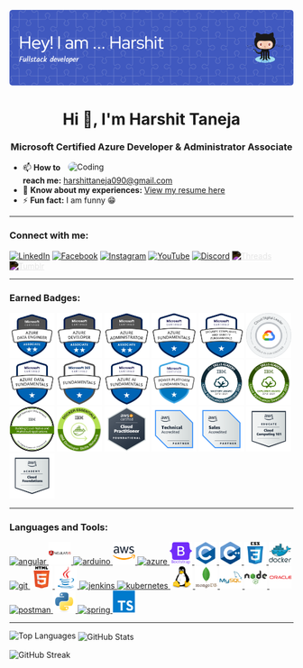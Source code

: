 ![Header](./github-header-image.png)

<h1 align="center">Hi 👋, I'm Harshit Taneja</h1>
<h3 align="center">Microsoft Certified Azure Developer & Administrator Associate</h3>

<img align="right" alt="Coding" style="border-radius: 20px;" width="400" src="https://miro.medium.com/v2/resize:fit:828/format:webp/1*zVnWJtyGOX_kUIDm6ccCfQ.gif">

- 📫 **How to reach me:** [harshittaneja090@gmail.com](mailto:harshittaneja090@gmail.com)  
- 📄 **Know about my experiences:** [View my resume here](https://drive.google.com/file/d/1nvo6CDkmt9JlJXY5jvYTKgl4IQ_ZmWnI/view?usp=sharing)  
- ⚡ **Fun fact:** I am funny 😁  

---

<h3 align="left">Connect with me:</h3>
<p align="left">
  <a href="https://linkedin.com/in/harshittaneja" target="blank"><img align="center" src="https://raw.githubusercontent.com/rahuldkjain/github-profile-readme-generator/master/src/images/icons/Social/linked-in-alt.svg" alt="LinkedIn" height="30" width="40" /></a>
  <a href="https://fb.com/harshittaneja090" target="blank"><img align="center" src="https://raw.githubusercontent.com/rahuldkjain/github-profile-readme-generator/master/src/images/icons/Social/facebook.svg" alt="Facebook" height="30" width="40" /></a>
  <a href="https://instagram.com/harshit___taneja" target="blank"><img align="center" src="https://raw.githubusercontent.com/rahuldkjain/github-profile-readme-generator/master/src/images/icons/Social/instagram.svg" alt="Instagram" height="30" width="40" /></a>
  <a href="https://www.youtube.com/c/harshit_taneja" target="blank"><img align="center" src="https://raw.githubusercontent.com/rahuldkjain/github-profile-readme-generator/master/src/images/icons/Social/youtube.svg" alt="YouTube" height="30" width="40" /></a>
  <a href="https://discord.gg/harshit_taneja" target="blank"><img align="center" src="https://raw.githubusercontent.com/rahuldkjain/github-profile-readme-generator/master/src/images/icons/Social/discord.svg" alt="Discord" height="30" width="40" /></a>
  <a href="https://www.threads.net/@yourusername" target="blank">
<a href="https://www.threads.net/@yourusername" target="blank">
  <img align="center" src="https://cdn.jsdelivr.net/gh/simple-icons/simple-icons/icons/threads.svg" alt="Threads" height="30" width="40" style="filter: invert(1);" />
</a>
<a href="https://yourusername.tumblr.com" target="blank">
  <img align="center" src="https://cdn.jsdelivr.net/gh/simple-icons/simple-icons/icons/tumblr.svg" alt="Tumblr" height="30" width="40" style="filter: invert(1);" />
</a>
</a>
</p>

---

<h3 align="left">Earned Badges:</h3>
<p>
<a href="https://learn.microsoft.com/en-us/credentials/certifications/azure-data-engineer/?practice-assessment-type=certification&source=learn" target="blank"><img src="All badges/azure-Data Engineer Associate.png"  width="80" height="80"/></a>
<a href="https://learn.microsoft.com/en-us/credentials/certifications/azure-developer/?practice-assessment-type=certification" target="blank"><img src="All badges/microsoft-certified-azure-developer-associate.1.png"  width="80" height="80"/></a>
<a href="https://learn.microsoft.com/en-us/credentials/certifications/azure-administrator/?practice-assessment-type=certification" target="blank"><img src="All badges/microsoft-certified-azure-administrator-associate.1.png"  width="80" height="80"/></a>
<a href="https://www.credly.com/org/microsoft-certification/badge/microsoft-certified-azure-fundamentals" target="blank"><img src="All badges/microsoft-certified-azure-fundamentals.png"  width="80" height="80"/></a>
<a href="https://www.credly.com/org/microsoft-certification/badge/microsoft-certified-security-compliance-and-identity-fundamentals" target="blank"><img src="All badges/microsoft-certified-security-compliance-and-identity-fundamentals.png"  width="80" height="80"/></a>
<a href="https://www.credly.com/org/google-cloud/badge/cloud-digital-leader-certification" target="blank"><img src="All badges/cloud-digital-leader-certification.png"  width="80" height="80"/></a>
<a href="https://www.credly.com/org/microsoft-certification/badge/microsoft-certified-azure-data-fundamentals" target="blank"><img src="All badges/microsoft-certified-azure-data-fundamentals.png"  width="80" height="80"/></a>
<a href="https://www.credly.com/org/microsoft-certification/badge/microsoft-365-certified-fundamentals" target="blank"><img src="All badges/microsoft-365-certified-fundamentals.png"  width="80" height="80"/></a>
<a href="https://www.credly.com/org/microsoft-certification/badge/microsoft-certified-azure-ai-fundamentals" target="blank"><img src="All badges/microsoft-certified-azure-ai-fundamentals.png"  width="80" height="80"/></a>
<a href="https://www.credly.com/org/microsoft-certification/badge/microsoft-certified-power-platform-fundamentals" target="blank"><img src="All badges/microsoft-certified-azure-pl-fundamentals.png.png"  width="80" height="80"/></a>
<a href="#" target="blank"><img src="All badges/cloud-application-developer-2019-mastery-award.png"  width="80" height="80"/></a>
<a href="#" target="blank"><img src="All badges/cloud-application-developer-2019-explorer-award.png"  width="80" height="80"/></a>
<a href="https://www.credly.com/org/ibm/badge/building-cloud-native-and-multicloud-applications" target="blank"><img src="All badges/building-cloud-native-and-multicloud-applications.png"  width="80" height="80"/></a>
<a href="https://www.credly.com/org/ibm/badge/docker-essentials-a-developer-introduction" target="blank"><img src="All badges/docker-essentials-a-developer-introduction.png"  width="80" height="80"/></a>
<a href="https://www.credly.com/org/amazon-web-services/badge/aws-certified-cloud-practitioner" target="blank"><img src="All badges/aws-certified-cloud-practitioner.png"  width="80" height="80"/></a>
<a href="https://www.credly.com/org/amazon-web-services/badge/aws-partner-accreditation-technical" target="blank"><img src="All badges/aws-partner-accreditation-technical.png"  width="80" height="80"/></a>
<a href="https://www.credly.com/org/amazon-web-services/badge/aws-partner-sales-accreditation-business" target="blank"><img src="All badges/aws-partner-sales-accreditation-business.png"  width="80" height="80"/></a>
<a href="https://www.credly.com/org/amazon-web-services/badge/aws-educate-introduction-to-cloud-101" target="blank"><img src="All badges/aws-educate-introduction-to-cloud-101.png"  width="80" height="80"/></a>
<a href="https://www.credly.com/org/amazon-web-services/badge/aws-academy-graduate-aws-academy-cloud-foundations" target="blank"><img src="All badges/aws-academy-graduate-aws-academy-cloud-foundations.png"  width="80" height="80"/></a>


  <!-- Add additional badges here -->
</p>

---

<h3 align="left">Languages and Tools:</h3>
<p align="left">
  <p align="left"> <a href="https://angular.io" target="_blank" rel="noreferrer"> <img src="https://angular.io/assets/images/logos/angular/angular.svg" alt="angular" width="40" height="40"/> </a> <a href="https://angular.io" target="_blank" rel="noreferrer"> <img src="https://raw.githubusercontent.com/devicons/devicon/master/icons/angularjs/angularjs-original-wordmark.svg" alt="angularjs" width="40" height="40"/> </a> <a href="https://www.arduino.cc/" target="_blank" rel="noreferrer"> <img src="https://cdn.worldvectorlogo.com/logos/arduino-1.svg" alt="arduino" width="40" height="40"/> </a> <a href="https://aws.amazon.com" target="_blank" rel="noreferrer"> <img src="https://raw.githubusercontent.com/devicons/devicon/master/icons/amazonwebservices/amazonwebservices-original-wordmark.svg" alt="aws" width="40" height="40"/> </a> <a href="https://azure.microsoft.com/en-in/" target="_blank" rel="noreferrer"> <img src="https://www.vectorlogo.zone/logos/microsoft_azure/microsoft_azure-icon.svg" alt="azure" width="40" height="40"/> </a> <a href="https://getbootstrap.com" target="_blank" rel="noreferrer"> <img src="https://raw.githubusercontent.com/devicons/devicon/master/icons/bootstrap/bootstrap-plain-wordmark.svg" alt="bootstrap" width="40" height="40"/> </a> <a href="https://www.cprogramming.com/" target="_blank" rel="noreferrer"> <img src="https://raw.githubusercontent.com/devicons/devicon/master/icons/c/c-original.svg" alt="c" width="40" height="40"/> </a> <a href="https://www.w3schools.com/cpp/" target="_blank" rel="noreferrer"> <img src="https://raw.githubusercontent.com/devicons/devicon/master/icons/cplusplus/cplusplus-original.svg" alt="cplusplus" width="40" height="40"/> </a> <a href="https://www.w3schools.com/css/" target="_blank" rel="noreferrer"> <img src="https://raw.githubusercontent.com/devicons/devicon/master/icons/css3/css3-original-wordmark.svg" alt="css3" width="40" height="40"/> </a> <a href="https://www.docker.com/" target="_blank" rel="noreferrer"> <img src="https://raw.githubusercontent.com/devicons/devicon/master/icons/docker/docker-original-wordmark.svg" alt="docker" width="40" height="40"/> </a> <a href="https://git-scm.com/" target="_blank" rel="noreferrer"> <img src="https://www.vectorlogo.zone/logos/git-scm/git-scm-icon.svg" alt="git" width="40" height="40"/> </a> <a href="https://www.w3.org/html/" target="_blank" rel="noreferrer"> <img src="https://raw.githubusercontent.com/devicons/devicon/master/icons/html5/html5-original-wordmark.svg" alt="html5" width="40" height="40"/> </a> <a href="https://www.java.com" target="_blank" rel="noreferrer"> <img src="https://raw.githubusercontent.com/devicons/devicon/master/icons/java/java-original.svg" alt="java" width="40" height="40"/> </a> <a href="https://www.jenkins.io" target="_blank" rel="noreferrer"> <img src="https://www.vectorlogo.zone/logos/jenkins/jenkins-icon.svg" alt="jenkins" width="40" height="40"/> </a> <a href="https://kubernetes.io" target="_blank" rel="noreferrer"> <img src="https://www.vectorlogo.zone/logos/kubernetes/kubernetes-icon.svg" alt="kubernetes" width="40" height="40"/> </a> <a href="https://www.linux.org/" target="_blank" rel="noreferrer"> <img src="https://raw.githubusercontent.com/devicons/devicon/master/icons/linux/linux-original.svg" alt="linux" width="40" height="40"/> </a> <a href="https://www.mongodb.com/" target="_blank" rel="noreferrer"> <img src="https://raw.githubusercontent.com/devicons/devicon/master/icons/mongodb/mongodb-original-wordmark.svg" alt="mongodb" width="40" height="40"/> </a> <a href="https://www.mysql.com/" target="_blank" rel="noreferrer"> <img src="https://raw.githubusercontent.com/devicons/devicon/master/icons/mysql/mysql-original-wordmark.svg" alt="mysql" width="40" height="40"/> </a> <a href="https://nodejs.org" target="_blank" rel="noreferrer"> <img src="https://raw.githubusercontent.com/devicons/devicon/master/icons/nodejs/nodejs-original-wordmark.svg" alt="nodejs" width="40" height="40"/> </a> <a href="https://www.oracle.com/" target="_blank" rel="noreferrer"> <img src="https://raw.githubusercontent.com/devicons/devicon/master/icons/oracle/oracle-original.svg" alt="oracle" width="40" height="40"/> </a> <a href="https://postman.com" target="_blank" rel="noreferrer"> <img src="https://www.vectorlogo.zone/logos/getpostman/getpostman-icon.svg" alt="postman" width="40" height="40"/> </a> <a href="https://www.python.org" target="_blank" rel="noreferrer"> <img src="https://raw.githubusercontent.com/devicons/devicon/master/icons/python/python-original.svg" alt="python" width="40" height="40"/> </a> <a href="https://spring.io/" target="_blank" rel="noreferrer"> <img src="https://www.vectorlogo.zone/logos/springio/springio-icon.svg" alt="spring" width="40" height="40"/> </a> <a href="https://www.typescriptlang.org/" target="_blank" rel="noreferrer"> <img src="https://raw.githubusercontent.com/devicons/devicon/master/icons/typescript/typescript-original.svg" alt="typescript" width="40" height="40"/> </a> </p>
</p>

---

<p><img align="left" src="https://github-readme-stats.vercel.app/api/top-langs?username=harshittaneja&show_icons=true&locale=en&layout=compact" alt="Top Languages" /></p>

<p>&nbsp;<img align="center" src="https://github-readme-stats.vercel.app/api?username=harshittaneja&show_icons=true&locale=en" alt="GitHub Stats" /></p>

<p><img align="center" src="https://github-readme-streak-stats.herokuapp.com/?user=harshittaneja&" alt="GitHub Streak" /></p>
